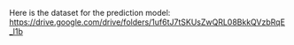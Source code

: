 Here is the dataset for the prediction model: https://drive.google.com/drive/folders/1uf6tJ7tSKUsZwQRL08BkkQVzbRqE_l1b
